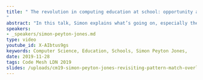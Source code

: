 ```yaml
---
title: " The revolution in computing education at school: opportunity and challenge
"
abstract: "In this talk, Simon explains what’s going on, especially the recent launch of the National Centre of Computing Education. This revolution is taking place in our core expertise, in within yards of our front doors. And we are being invited to contribute to it, and shape how it “lands”. What an opportunity! Let’s grab it; Simon will make concrete suggestions about how."
speakers:
- _speakers/simon-peyton-jones.md
type: video
youtube_id: X-AIbtus9gs
keywords: Computer Science, Education, Schools, Simon Peyton Jones,
date: 2019-11-28
tags: Code Mesh LDN 2019
slides: /uploads/cm19-simon-peyton-jones-revisiting-pattern-match-overlap-checks-in-haskell-compressed.pdf
---
```

